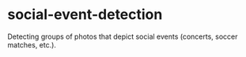 social-event-detection
======================

Detecting groups of photos that depict social events (concerts, soccer matches, etc.). 
